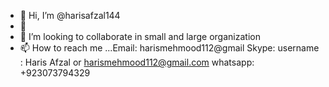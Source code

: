 - 👋 Hi, I’m @harisafzal144
- 👀 
- 💞️ I’m looking to collaborate  in small and large organization
- 📫 How to reach me ...Email: harismehmood112@gmail Skype: username : Haris Afzal or harismehmood112@gmail.com whatsapp: +923073794329

<!---
harisafzal144/harisafzal144 is a ✨ special ✨ repository because its `README.md` (this file) appears on your GitHub profile.
You can click the Preview link to take a look at your changes.
--->
